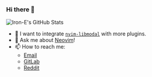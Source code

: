 ### Hi there 👋

![Iron-E's GitHub Stats](https://github-readme-stats.vercel.app/api?username=Iron-E&count_private=true&show_icons=true&theme=tokyonight)

- 👯 I want to integrate [`nvim-libmodal`](https://github.com/Iron-E/nvim-libmodal) with more plugins.
- 💬 Ask me about [Neovim](https://github.com/neovim/neovim)!
- 📫 How to reach me:
  - [Email](mailto:code.iron.e@gmail.com)
  - [GitLab](https://gitlab.com/Iron_E)
  - [Reddit](https://reddit.com/u/Iron-E_Dev)
